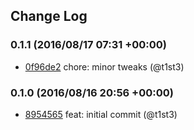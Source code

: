 ## Change Log

### 0.1.1 (2016/08/17 07:31 +00:00)
- [0f96de2](https://github.com/t1st3/is-mate/commit/0f96de202a04e6655199b2bca1be567c17e0728e) chore: minor tweaks (@t1st3)

### 0.1.0 (2016/08/16 20:56 +00:00)
- [8954565](https://github.com/t1st3/is-mate/commit/89545654140677d7bda009d3a8ebe51144529aee) feat: initial commit (@t1st3)
